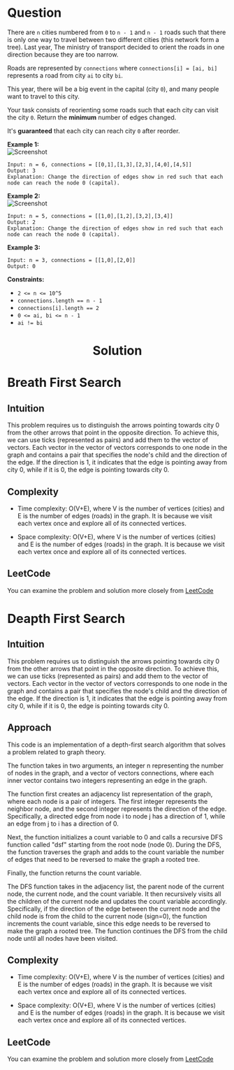 # Question
There are `n` cities numbered from `0` to `n - 1` and `n - 1` roads such that there is only one way to travel between two different cities (this network form a tree). Last year, The ministry of transport decided to orient the roads in one direction because they are too narrow.

Roads are represented by `connections` where `connections[i] = [ai, bi]` represents a road from city `ai` to city `bi`.

This year, there will be a big event in the capital (city `0`), and many people want to travel to this city.

Your task consists of reorienting some roads such that each city can visit the city `0`. Return the **minimum** number of edges changed.

It's **guaranteed** that each city can reach city `0` after reorder.

**Example 1:**<br/>
![Screenshot](https://assets.leetcode.com/uploads/2020/05/13/sample_1_1819.png)
```
Input: n = 6, connections = [[0,1],[1,3],[2,3],[4,0],[4,5]]
Output: 3
Explanation: Change the direction of edges show in red such that each node can reach the node 0 (capital).
```
**Example 2:**<br/>
![Screenshot](https://assets.leetcode.com/uploads/2020/05/13/sample_2_1819.png)
```
Input: n = 5, connections = [[1,0],[1,2],[3,2],[3,4]]
Output: 2
Explanation: Change the direction of edges show in red such that each node can reach the node 0 (capital).
```
**Example 3:**<br/>
```
Input: n = 3, connections = [[1,0],[2,0]]
Output: 0
```

**Constraints:**

- `2 <= n <= 10^5`
- `connections.length == n - 1`
- `connections[i].length == 2`
- `0 <= ai, bi <= n - 1`
- `ai != bi`

<h1 align="center">Solution</h1>

# Breath First Search

## Intuition
This problem requires us to distinguish the arrows pointing towards city 0 from the other arrows that point in the opposite direction. To achieve this, we can use ticks (represented as pairs) and add them to the vector of vectors. Each vector in the vector of vectors corresponds to one node in the graph and contains a pair that specifies the node's child and the direction of the edge. If the direction is 1, it indicates that the edge is pointing away from city 0, while if it is 0, the edge is pointing towards city 0.



## Complexity
- Time complexity: O(V+E), where V is the number of vertices (cities) and E is the number of edges (roads) in the graph. It is because we visit each vertex once and explore all of its connected vertices.

- Space complexity: O(V+E), where V is the number of vertices (cities) and E is the number of edges (roads) in the graph. It is because we visit each vertex once and explore all of its connected vertices.

## LeetCode
You can examine the problem and solution more closely from [LeetCode](https://leetcode.com/problems/reorder-routes-to-make-all-paths-lead-to-the-city-zero/solutions/3337041/solving-the-maze-a-breadth-first-search-approach-in-cpp/)


# Deapth First Search

## Intuition
This problem requires us to distinguish the arrows pointing towards city 0 from the other arrows that point in the opposite direction. To achieve this, we can use ticks (represented as pairs) and add them to the vector of vectors. Each vector in the vector of vectors corresponds to one node in the graph and contains a pair that specifies the node's child and the direction of the edge. If the direction is 1, it indicates that the edge is pointing away from city 0, while if it is 0, the edge is pointing towards city 0.

## Approach
This code is an implementation of a depth-first search algorithm that solves a problem related to graph theory.

The function takes in two arguments, an integer n representing the number of nodes in the graph, and a vector of vectors connections, where each inner vector contains two integers representing an edge in the graph.

The function first creates an adjacency list representation of the graph, where each node is a pair of integers. The first integer represents the neighbor node, and the second integer represents the direction of the edge. Specifically, a directed edge from node i to node j has a direction of 1, while an edge from j to i has a direction of 0.

Next, the function initializes a count variable to 0 and calls a recursive DFS function called "dsf" starting from the root node (node 0). During the DFS, the function traverses the graph and adds to the count variable the number of edges that need to be reversed to make the graph a rooted tree.

Finally, the function returns the count variable.

The DFS function takes in the adjacency list, the parent node of the current node, the current node, and the count variable. It then recursively visits all the children of the current node and updates the count variable accordingly. Specifically, if the direction of the edge between the current node and the child node is from the child to the current node (sign=0), the function increments the count variable, since this edge needs to be reversed to make the graph a rooted tree. The function continues the DFS from the child node until all nodes have been visited.

## Complexity
- Time complexity: O(V+E), where V is the number of vertices (cities) and E is the number of edges (roads) in the graph. It is because we visit each vertex once and explore all of its connected vertices.

- Space complexity: O(V+E), where V is the number of vertices (cities) and E is the number of edges (roads) in the graph. It is because we visit each vertex once and explore all of its connected vertices.

## LeetCode
You can examine the problem and solution more closely from [LeetCode](https://leetcode.com/problems/reorder-routes-to-make-all-paths-lead-to-the-city-zero/solutions/3337039/solving-the-maze-a-depth-first-search-approach-in-cpp/)